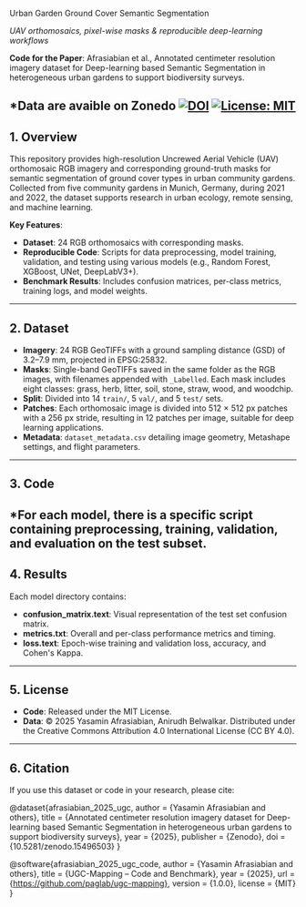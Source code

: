 Urban Garden Ground Cover  Semantic Segmentation

*UAV orthomosaics, pixel-wise masks & reproducible deep-learning workflows*  

**Code for the Paper**: Afrasiabian et al., Annotated centimeter resolution imagery dataset for Deep-learning based Semantic Segmentation in heterogeneous urban gardens to support biodiversity surveys.

*Data are avaible on Zonedo
[![DOI](https://zenodo.org/badge/DOI/10.5281/zenodo.15496503.svg)](https://doi.org/10.5281/zenodo.15496503)
[![License: MIT](https://img.shields.io/badge/License-MIT-blue.svg)](LICENSE)
---

## 1. Overview  
This repository provides high-resolution Uncrewed Aerial Vehicle (UAV) orthomosaic RGB imagery and corresponding ground-truth masks for semantic segmentation of ground cover types in urban community gardens. Collected from five community gardens in Munich, Germany, during 2021 and 2022, the dataset supports research in urban ecology, remote sensing, and machine learning.

**Key Features**:

- **Dataset**: 24 RGB orthomosaics with corresponding masks.
- **Reproducible Code**: Scripts for data preprocessing, model training, validation, and testing using various models (e.g., Random Forest, XGBoost, UNet, DeepLabV3+).
- **Benchmark Results**: Includes confusion matrices, per-class metrics, training logs, and model weights.
---
## 2. Dataset  
- **Imagery**: 24 RGB GeoTIFFs with a ground sampling distance (GSD) of 3.2–7.9 mm, projected in EPSG:25832.
- **Masks**: Single-band GeoTIFFs saved in the same folder as the RGB images, with filenames appended with `_Labelled`. Each mask includes eight classes: grass, herb, litter, soil, stone, straw, wood, and woodchip.
- **Split**: Divided into 14 `train/`, 5 `val/`, and 5 `test/` sets.
- **Patches**: Each orthomosaic image is divided into 512 × 512 px patches with a 256 px stride, resulting in 12 patches per image, suitable for deep learning applications.
- **Metadata**: `dataset_metadata.csv` detailing image geometry, Metashape settings, and flight parameters.
---
## 3. Code
*For each model, there is a specific script containing preprocessing, training, validation, and evaluation on the test subset.
---
## 4. Results
Each model directory contains: 
- **confusion_matrix.text**:	Visual representation of the test set confusion matrix.
- **metrics.txt**:	Overall and per-class performance metrics and timing.
- **loss.text**:	Epoch-wise training and validation loss, accuracy, and Cohen's Kappa.
---
## 5. License
- **Code**: Released under the MIT License.
- **Data**: © 2025 Yasamin Afrasiabian, Anirudh Belwalkar. Distributed under the Creative Commons Attribution 4.0 International License (CC BY 4.0).
---
## 6. Citation
If you use this dataset or code in your research, please cite:

@dataset{afrasiabian_2025_ugc,
  author    = {Yasamin Afrasiabian and others},
  title     = {Annotated centimeter resolution imagery dataset for Deep-learning based Semantic Segmentation in heterogeneous urban gardens to support biodiversity surveys},
  year      = {2025},
  publisher = {Zenodo},
  doi       = {10.5281/zenodo.15496503}
}

@software{afrasiabian_2025_ugc_code,
  author    = {Yasamin Afrasiabian and others},
  title     = {UGC-Mapping – Code and Benchmark},
  year      = {2025},
  url       = {https://github.com/paglab/ugc-mapping},
  version   = {1.0.0},
  license   = {MIT}
}
